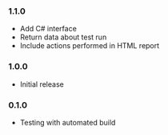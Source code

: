 ### 1.1.0
* Add C# interface
* Return data about test run
* Include actions performed in HTML report

### 1.0.0
* Initial release

### 0.1.0
* Testing with automated build
